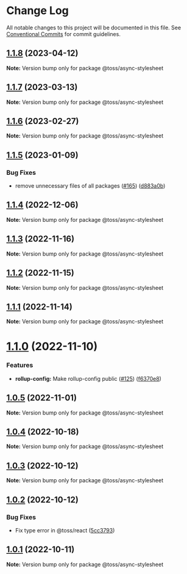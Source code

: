 # Change Log

All notable changes to this project will be documented in this file.
See [Conventional Commits](https://conventionalcommits.org) for commit guidelines.

## [1.1.8](https://github.com/toss/slash/compare/@toss/async-stylesheet@1.1.7...@toss/async-stylesheet@1.1.8) (2023-04-12)

**Note:** Version bump only for package @toss/async-stylesheet





## [1.1.7](https://github.com/toss/slash/compare/@toss/async-stylesheet@1.1.6...@toss/async-stylesheet@1.1.7) (2023-03-13)

**Note:** Version bump only for package @toss/async-stylesheet





## [1.1.6](https://github.com/toss/slash/compare/@toss/async-stylesheet@1.1.5...@toss/async-stylesheet@1.1.6) (2023-02-27)

**Note:** Version bump only for package @toss/async-stylesheet





## [1.1.5](https://github.com/toss/slash/compare/@toss/async-stylesheet@1.1.4...@toss/async-stylesheet@1.1.5) (2023-01-09)


### Bug Fixes

* remove unnecessary files of all packages ([#165](https://github.com/toss/slash/issues/165)) ([d883a0b](https://github.com/toss/slash/commit/d883a0b2aebdbc2ca39c67902cec754c63921dfe))





## [1.1.4](https://github.com/toss/slash/compare/@toss/async-stylesheet@1.1.3...@toss/async-stylesheet@1.1.4) (2022-12-06)

**Note:** Version bump only for package @toss/async-stylesheet





## [1.1.3](https://github.com/toss/slash/compare/@toss/async-stylesheet@1.1.2...@toss/async-stylesheet@1.1.3) (2022-11-16)

**Note:** Version bump only for package @toss/async-stylesheet





## [1.1.2](https://github.com/toss/slash/compare/@toss/async-stylesheet@1.1.1...@toss/async-stylesheet@1.1.2) (2022-11-15)

**Note:** Version bump only for package @toss/async-stylesheet





## [1.1.1](https://github.com/toss/slash/compare/@toss/async-stylesheet@1.1.0...@toss/async-stylesheet@1.1.1) (2022-11-14)

**Note:** Version bump only for package @toss/async-stylesheet





# [1.1.0](https://github.com/toss/slash/compare/@toss/async-stylesheet@1.0.5...@toss/async-stylesheet@1.1.0) (2022-11-10)


### Features

* **rollup-config:** Make rollup-config public ([#125](https://github.com/toss/slash/issues/125)) ([f6370e8](https://github.com/toss/slash/commit/f6370e8c4b0fa926e923b518c26b7071ee0e53da))





## [1.0.5](https://github.com/toss/slash/compare/@toss/async-stylesheet@1.0.4...@toss/async-stylesheet@1.0.5) (2022-11-01)

**Note:** Version bump only for package @toss/async-stylesheet





## [1.0.4](https://github.com/toss/slash/compare/@toss/async-stylesheet@1.0.3...@toss/async-stylesheet@1.0.4) (2022-10-18)

**Note:** Version bump only for package @toss/async-stylesheet





## [1.0.3](https://github.com/toss/slash/compare/@toss/async-stylesheet@1.0.2...@toss/async-stylesheet@1.0.3) (2022-10-12)

**Note:** Version bump only for package @toss/async-stylesheet





## [1.0.2](https://github.com/toss/slash/compare/@toss/async-stylesheet@1.0.1...@toss/async-stylesheet@1.0.2) (2022-10-12)


### Bug Fixes

* Fix type error in @toss/react ([5cc3793](https://github.com/toss/slash/commit/5cc37936e8739204f32f9f50ee61570b758343f8))





## [1.0.1](https://github.com/toss/slash/compare/@toss/async-stylesheet@1.0.0...@toss/async-stylesheet@1.0.1) (2022-10-11)

**Note:** Version bump only for package @toss/async-stylesheet
